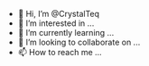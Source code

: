 - 👋 Hi, I’m @CrystalTeq
- 👀 I’m interested in ...
- 🌱 I’m currently learning ...
- 💞️ I’m looking to collaborate on ...
- 📫 How to reach me ...


<!---
CrystalTeq/CrystalTeq is a ✨ special ✨ repository because its `README.md` (this file) appears on your GitHub profile.
You can click the Preview link to take a look at your changes.
--->
